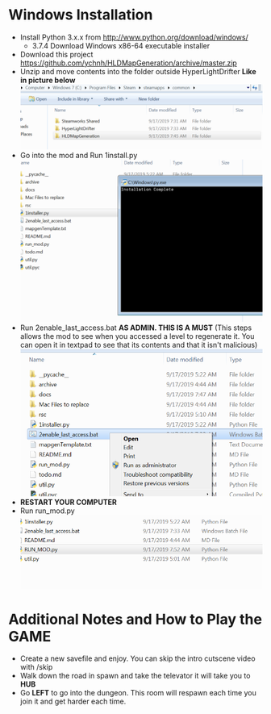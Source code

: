 # Windows Installation
* Install Python 3.x.x from http://www.python.org/download/windows/
  * 3.7.4 Download Windows x86-64 executable installer
* Download this project https://github.com/ychnh/HLDMapGeneration/archive/master.zip
* Unzip and move contents into the folder outside HyperLightDrifter **Like in picture below**
![](step1.PNG)
* Go into the mod and Run 1install.py
![](step2.PNG)
* Run 2enable_last_access.bat **AS ADMIN. THIS IS A MUST** (This steps allows the mod to see when you accessed a level to regenerate it. You can open it in textpad to see that its contents and that it isn't malicious)
![](step23.png)
* **RESTART YOUR COMPUTER**
* Run run_mod.py
![](step3.PNG)

# Additional Notes and How to Play the GAME
* Create a new savefile and enjoy. You can skip the intro cutscene video with /skip
* Walk down the road in spawn and take the televator it will take you to **HUB**
* Go **LEFT** to go into the dungeon. This room will respawn each time you join it and get harder each time.
